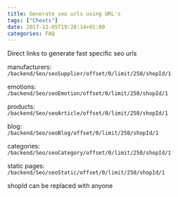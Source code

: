 ```yaml
---
title: Generate seo urls using URL's
tags: ["Cheats"]
date: 2017-12-05T19:28:14+01:00
categories: FAQ
---
```


Direct links to generate fast specific seo urls

manufacturers:  
```/backend/Seo/seoSupplier/offset/0/limit/250/shopId/1```

emotions:   
```/backend/Seo/seoEmotion/offset/0/limit/250/shopId/1```

products:  
```/backend/Seo/seoArticle/offset/0/limit/250/shopId/1```

blog:   
```/backend/Seo/seoBlog/offset/0/limit/250/shopId/1```

categories:  
```/backend/Seo/seoCategory/offset/0/limit/250/shopId/1```

static pages:  
```/backend/Seo/seoStatic/offset/0/limit/250/shopId/1```

shopId can be replaced with anyone
